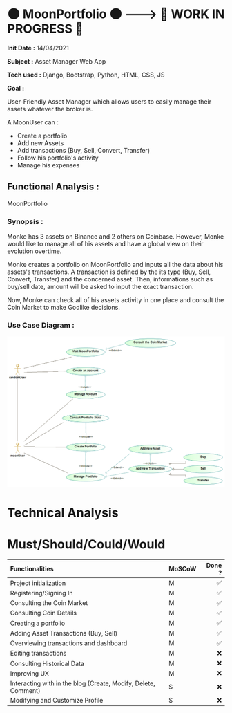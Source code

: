 # :new_moon: MoonPortfolio :new_moon: ---> 🚧 WORK IN PROGRESS 🚧

__Init Date :__ 14/04/2021

__Subject :__ Asset Manager Web App

__Tech used :__ Django, Bootstrap, Python, HTML, CSS, JS

__Goal :__ 

User-Friendly Asset Manager which allows users to easily manage their assets whatever the broker is.

A MoonUser can :
* Create a portfolio
* Add new Assets
* Add transactions (Buy, Sell, Convert, Transfer)
* Follow his portfolio's activity
* Manage his expenses

## Functional Analysis :
MoonPortfolio
### Synopsis :
 
Monke has 3 assets on Binance and 2 others on Coinbase. However, Monke would like to manage all of his assets and have a global view on their evolution overtime.

Monke creates a portfolio on MoonPortfolio and inputs all the data about his assets's transactions.
A transaction is defined by the its type (Buy, Sell, Convert, Transfer) and the concerned asset. Then, informations such as buy/sell date, amount will be asked to input the exact transaction.

Now, Monke can check all of his assets activity in one place and consult the Coin Market to make Godlike decisions.


### Use Case Diagram :
![](documentation/UseCase.PNG "Use Case Diagram")

# Technical Analysis

# Must/Should/Could/Would

| Functionalities                                                  | MoSCoW | Done ? |
| :--------------------                                            | ------ | -----: |
| Project initialization                                           | M |:white_check_mark:|
| Registering/Signing In                                           | M |:white_check_mark:|
| Consulting the Coin Market                                       | M |:white_check_mark:|
| Consulting Coin Details                                          | M |:white_check_mark:|
| Creating a portfolio                                             | M |:white_check_mark:|
| Adding Asset Transactions (Buy, Sell)                            | M |:white_check_mark:|
| Overviewing transactions and dashboard                           | M |:white_check_mark:|
| Editing transactions                                             | M |:x:|
| Consulting Historical Data                                       | M |:x:|
| Improving UX                                                     | M |:x:|
| Interacting with in the blog (Create, Modify, Delete, Comment)   | S |:x:|
| Modifying and Customize Profile                                  | S |:x:|
